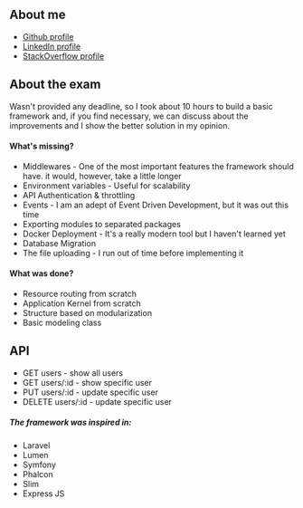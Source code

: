 ## About me
- [Github profile](https://github.com/henriale)
- [LinkedIn profile](https://www.linkedin.com/in/araujoalexandre)
- [StackOverflow profile](http://stackoverflow.com/users/4707820/henriale)

## About the exam
Wasn't provided any deadline, so I took about 10 hours to build a basic framework
and, if you find necessary, we can discuss about the improvements and I show the better solution in my opinion.

#### What's missing?
- Middlewares - One of the most important features the framework should have. it would, however, take a little longer
- Environment variables - Useful for scalability
- API Authentication & throttling
- Events - I am an adept of Event Driven Development, but it was out this time
- Exporting modules to separated packages
- Docker Deployment - It's a really modern tool but I haven't learned yet
- Database Migration
- The file uploading - I run out of time before implementing it

#### What was done?
- Resource routing from scratch
- Application Kernel from scratch
- Structure based on modularization
- Basic modeling class

## API
- GET users - show all users
- GET users/:id - show specific user
- PUT users/:id - update specific user
- DELETE users/:id - update specific user

##### The framework was inspired in:
- Laravel
- Lumen
- Symfony
- Phalcon
- Slim
- Express JS